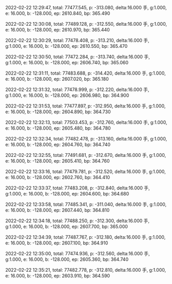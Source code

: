 2022-02-22 12:29:47, total: 77477.545, p: -313.080, delta:16.000 手, g:1.000, e: 16.000, b: -128.000, ep: 2610.840, bp: 365.490

2022-02-22 12:30:08, total: 77489.128, p: -312.550, delta:16.000 手, g:1.000, e: 16.000, b: -128.000, ep: 2610.970, bp: 365.440

2022-02-22 12:30:29, total: 77478.408, p: -313.210, delta:16.000 手, g:1.000, e: 16.000, b: -128.000, ep: 2610.550, bp: 365.470

2022-02-22 12:30:50, total: 77472.284, p: -313.740, delta:16.000 手, g:1.000, e: 16.000, b: -128.000, ep: 2606.740, bp: 365.060

2022-02-22 12:31:11, total: 77483.688, p: -314.420, delta:16.000 手, g:1.000, e: 16.000, b: -128.000, ep: 2607.020, bp: 365.180

2022-02-22 12:31:32, total: 77478.999, p: -312.220, delta:16.000 手, g:1.000, e: 16.000, b: -128.000, ep: 2606.980, bp: 364.900

2022-02-22 12:31:53, total: 77477.897, p: -312.950, delta:16.000 手, g:1.000, e: 16.000, b: -128.000, ep: 2604.890, bp: 364.730

2022-02-22 12:32:13, total: 77503.453, p: -312.760, delta:16.000 手, g:1.000, e: 16.000, b: -128.000, ep: 2605.480, bp: 364.780

2022-02-22 12:32:34, total: 77482.478, p: -313.160, delta:16.000 手, g:1.000, e: 16.000, b: -128.000, ep: 2604.760, bp: 364.740

2022-02-22 12:32:55, total: 77491.681, p: -312.670, delta:16.000 手, g:1.000, e: 16.000, b: -128.000, ep: 2605.410, bp: 364.760

2022-02-22 12:33:16, total: 77479.781, p: -312.520, delta:16.000 手, g:1.000, e: 16.000, b: -128.000, ep: 2602.760, bp: 364.410

2022-02-22 12:33:37, total: 77483.208, p: -312.840, delta:16.000 手, g:1.000, e: 16.000, b: -128.000, ep: 2604.600, bp: 364.680

2022-02-22 12:33:58, total: 77485.341, p: -311.040, delta:16.000 手, g:1.000, e: 16.000, b: -128.000, ep: 2607.440, bp: 364.810

2022-02-22 12:34:18, total: 77488.250, p: -312.300, delta:16.000 手, g:1.000, e: 16.000, b: -128.000, ep: 2607.700, bp: 365.000

2022-02-22 12:34:39, total: 77487.767, p: -312.180, delta:16.000 手, g:1.000, e: 16.000, b: -128.000, ep: 2607.100, bp: 364.910

2022-02-22 12:35:00, total: 77474.936, p: -312.560, delta:16.000 手, g:1.000, e: 16.000, b: -128.000, ep: 2605.360, bp: 364.740

2022-02-22 12:35:21, total: 77482.778, p: -312.810, delta:16.000 手, g:1.000, e: 16.000, b: -128.000, ep: 2603.910, bp: 364.590